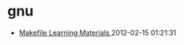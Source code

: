 # gnu
* [Makefile Learning Materials](/2012/2012-02-15-learning-c-programming-makefile-learning-materials),2012-02-15 01:21:31
